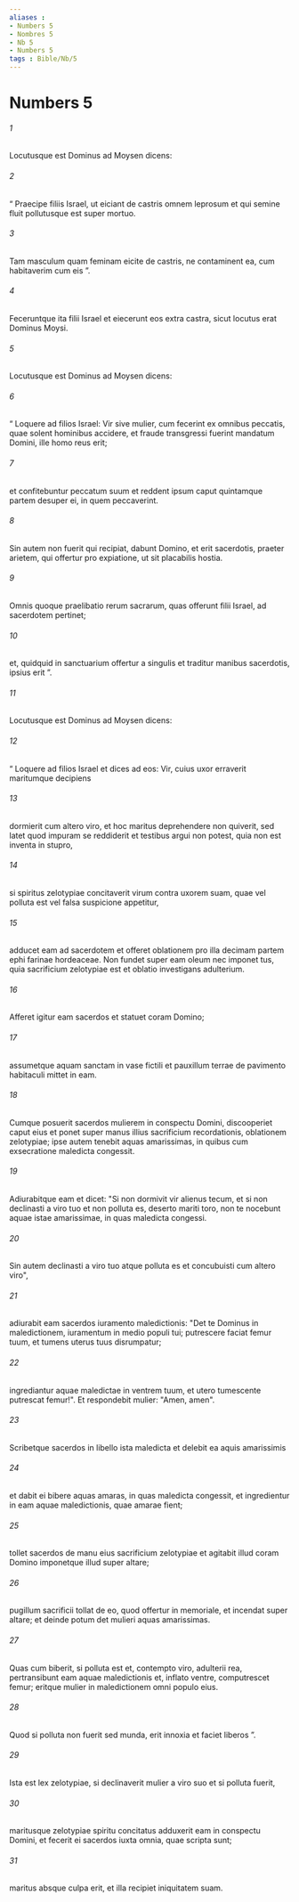 ```yaml
---
aliases : 
- Numbers 5
- Nombres 5
- Nb 5
- Numbers 5
tags : Bible/Nb/5
---
```


# Numbers 5

###### 1
Locutusque est Dominus ad Moysen dicens: 
###### 2
“ Praecipe filiis Israel, ut eiciant de castris omnem leprosum et qui semine fluit pollutusque est super mortuo. 
###### 3
Tam masculum quam feminam eicite de castris, ne contaminent ea, cum habitaverim cum eis ”. 
###### 4
Feceruntque ita filii Israel et eiecerunt eos extra castra, sicut locutus erat Dominus Moysi. 
###### 5
Locutusque est Dominus ad Moysen dicens: 
###### 6
“ Loquere ad filios Israel: Vir sive mulier, cum fecerint ex omnibus peccatis, quae solent hominibus accidere, et fraude transgressi fuerint mandatum Domini, ille homo reus erit; 
###### 7
et confitebuntur peccatum suum et reddent ipsum caput quintamque partem desuper ei, in quem peccaverint. 
###### 8
Sin autem non fuerit qui recipiat, dabunt Domino, et erit sacerdotis, praeter arietem, qui offertur pro expiatione, ut sit placabilis hostia.
###### 9
Omnis quoque praelibatio rerum sacrarum, quas offerunt filii Israel, ad sacerdotem pertinet; 
###### 10
et, quidquid in sanctuarium offertur a singulis et traditur manibus sacerdotis, ipsius erit ”.
###### 11
Locutusque est Dominus ad Moysen dicens: 
###### 12
“ Loquere ad filios Israel et dices ad eos: Vir, cuius uxor erraverit maritumque decipiens 
###### 13
dormierit cum altero viro, et hoc maritus deprehendere non quiverit, sed latet quod impuram se reddiderit et testibus argui non potest, quia non est inventa in stupro, 
###### 14
si spiritus zelotypiae concitaverit virum contra uxorem suam, quae vel polluta est vel falsa suspicione appetitur, 
###### 15
adducet eam ad sacerdotem et offeret oblationem pro illa decimam partem ephi farinae hordeaceae. Non fundet super eam oleum nec imponet tus, quia sacrificium zelotypiae est et oblatio investigans adulterium.
###### 16
Afferet igitur eam sacerdos et statuet coram Domino; 
###### 17
assumetque aquam sanctam in vase fictili et pauxillum terrae de pavimento habitaculi mittet in eam. 
###### 18
Cumque posuerit sacerdos mulierem in conspectu Domini, discooperiet caput eius et ponet super manus illius sacrificium recordationis, oblationem zelotypiae; ipse autem tenebit aquas amarissimas, in quibus cum exsecratione maledicta congessit. 
###### 19
Adiurabitque eam et dicet: "Si non dormivit vir alienus tecum, et si non declinasti a viro tuo et non polluta es, deserto mariti toro, non te nocebunt aquae istae amarissimae, in quas maledicta congessi. 
###### 20
Sin autem declinasti a viro tuo atque polluta es et concubuisti cum altero viro", 
###### 21
adiurabit eam sacerdos iuramento maledictionis: "Det te Dominus in maledictionem, iuramentum in medio populi tui; putrescere faciat femur tuum, et tumens uterus tuus disrumpatur; 
###### 22
ingrediantur aquae maledictae in ventrem tuum, et utero tumescente putrescat femur!". Et respondebit mulier: "Amen, amen".
###### 23
Scribetque sacerdos in libello ista maledicta et delebit ea aquis amarissimis 
###### 24
et dabit ei bibere aquas amaras, in quas maledicta congessit, et ingredientur in eam aquae maledictionis, quae amarae fient; 
###### 25
tollet sacerdos de manu eius sacrificium zelotypiae et agitabit illud coram Domino imponetque illud super altare; 
###### 26
pugillum sacrificii tollat de eo, quod offertur in memoriale, et incendat super altare; et deinde potum det mulieri aquas amarissimas. 
###### 27
Quas cum biberit, si polluta est et, contempto viro, adulterii rea, pertransibunt eam aquae maledictionis et, inflato ventre, computrescet femur; eritque mulier in maledictionem omni populo eius. 
###### 28
Quod si polluta non fuerit sed munda, erit innoxia et faciet liberos ”.
###### 29
Ista est lex zelotypiae, si declinaverit mulier a viro suo et si polluta fuerit, 
###### 30
maritusque zelotypiae spiritu concitatus adduxerit eam in conspectu Domini, et fecerit ei sacerdos iuxta omnia, quae scripta sunt; 
###### 31
maritus absque culpa erit, et illa recipiet iniquitatem suam.

